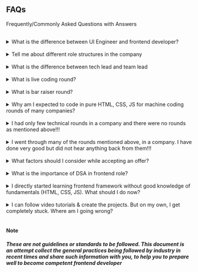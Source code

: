 ## FAQs

Frequently/Commonly Asked Questions with Answers

<br>

<details>
  <summary>What is the difference between UI Engineer and frontend developer?</summary>
  
  <br>
  
  Both roles are almost similar in most of the companies. The role expectations will be clearly written in JD (Job description). There are very few companies which dedicates UI Engineer role specific to designing the webpages only using HTML & CSS and requires lesser expertise in JavaScript & logic building.
</details>

<br>

<details>
  <summary>Tell me about different role structures in the company</summary>
  
  <br>
  
  Roles/designations vary from company to company. The expecations and skill set are generally as explained in the role guide. To make the progression/promotion process motivating for employees, companies also have multi level roles (SDE1, 2, 3, 4, ...) with shorter span for each role. Many companies also follow Junior and Senior roles, with higher roles being tech lead/staff engineer.
</details>

<br>

<details>
  <summary>What is the difference between tech lead and team lead</summary>
  
  <br>
  
  - Tech lead role is equivalent to SDE3 or higher role, in which the person is expected to have high technical skills along with managing the people technically. Most of the companies give this designation to a person who manages more than 1 developers
  - Team lead role is equivalent associate manager role or higher role, in which the person is expected to have excellent soft skills along good technical knowledge. Most of the companies give this designation to a person who manages more than 1 person (need not be technically)
</details>

<br>

<details>
  <summary>What is live coding round?</summary>
  
  <br>
  
  Live coding is generally a part of an interview round, where candidate is asked to share the screen and write the program or code snippet. Also candidate is expected to explain the approach while solving the program.
</details>

<br>

<details>
  <summary>What is bar raiser round?</summary>
  
  <br>
  
  Bar raiser round is a special technical round conducted to decide if the candidate is eligible or not. It is generally conducted in the below scenarios
  - There are multiple eligible candidates for the same role, but vacancies are fewer
  - The interview panel is not sure if the candidate is eligible for the role or not even after couple of interview rounds
  - The interview panel thinks the candidate is eligible for the higher role and is ready to check the elgiibility of the candidate
</details>

<br>

<details>
  <summary>Why am I expected to code in pure HTML, CSS, JS for machine coding rounds of many companies?</summary>

  <br>
  
  Frontend development is fundamentally built on top of HTML, CSS and JS. Person having storng knowledge of these technologies will be able to adapt to different libraries & frameworks with ease.
</details>

<br>

<details>
  <summary>I had only few technical rounds in a company and there were no rounds as mentioned above!!!</summary>

  <br>
  
  Companies follow the interview structure which best suits them. And depending on various factors (previous interviews, offer acceptance, conversion ratio...) they adjust the interview processes.
</details>

<br>

<details>
  <summary>I went through many of the rounds mentioned above, in a company. I have done very good but did not hear anything back from them!!!</summary>

  <br>
  
  - Selection criteria depends on various factors such as technical skills, soft skills, current company, previous company, reason for switch etc. Interviews which you think you have performed well may not be what company is thinking. 
  - That said, candidate deserves to know the status of the application after completing the interview process. Unfortunately, many companies (even well known) ignore communicating the result to the candidate, if rejected.
  - It is good to drop a mail requesting the status of interview and expect a feedback. Instead of getting disappointed, consider it as interview experience. It is not recommended to post on social media to defame the company.
</details>

<br>

<details>
  <summary>What factors should I consider while accepting an offer?</summary>
</details>

<br>

<details>
  <summary>What is the importance of DSA in frontend role?</summary>
</details>

<br>

<details>
  <summary>I directly started learning frontend framework without good knowledge of fundamentals (HTML, CSS, JS). What should I do now?</summary>
</details>

<br>

<details>
  <summary>I can follow video tutorials & create the projects. But on my own, I get completely stuck. Where am I going wrong?</summary>
</details>

<br>

#### Note

##### These are not guidelines or standards to be followed. This document is an attempt collect the general practices being followed by industry in recent times and share such information with you, to help you to prepare well to become competent frontend developer
